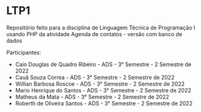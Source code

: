 # LTP1
Repositório feito para a disciplina de Linguagem Técnica de Programação I usando PHP da atividade Agenda de contatos - versão com banco de dados

Participantes: 
* Caio Douglas de Quadro Ribeiro - ADS - 3° Semestre - 2 Semestre de 2022
* Cauã Souza Correa - ADS - 3° Semestre - 2 Semestre de 2022
* Willian Barbosa Roscoe - ADS - 3° Semestre - 2 Semestre de 2022
* Mario Henrique do Santos - ADS - 3° Semestre - 2 Semestre de 2022
* Matheus da Mata - ADS - 3° Semestre - 2 Semestre de 2022
* Roberth de Oliveira Santos - ADS - 3° Semestre - 2 Semestre de 2022
